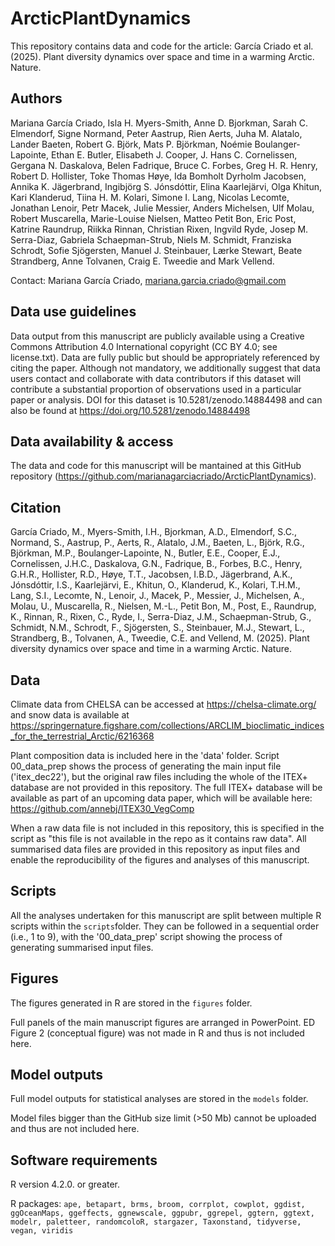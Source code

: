 # ArcticPlantDynamics
This repository contains data and code for the article: García Criado et al. (2025). Plant diversity dynamics over space and time in a warming Arctic. Nature.

## Authors
Mariana García Criado, Isla H. Myers-Smith, Anne D. Bjorkman, Sarah C. Elmendorf, Signe Normand, Peter Aastrup, Rien Aerts, Juha M. Alatalo, Lander Baeten, Robert G. Björk, Mats P. Björkman, Noémie Boulanger-Lapointe, Ethan E. Butler, Elisabeth J. Cooper, J. Hans C. Cornelissen, Gergana N. Daskalova, Belen Fadrique, Bruce C. Forbes, Greg H. R. Henry, Robert D. Hollister, Toke Thomas Høye, Ida Bomholt Dyrholm Jacobsen, Annika K. Jägerbrand, Ingibjörg S. Jónsdóttir, Elina Kaarlejärvi, Olga Khitun, Kari Klanderud, Tiina H. M. Kolari, Simone I. Lang, Nicolas Lecomte, Jonathan Lenoir, Petr Macek, Julie Messier, Anders Michelsen, Ulf Molau, Robert Muscarella, Marie-Louise Nielsen, Matteo Petit Bon, Eric Post, Katrine Raundrup, Riikka Rinnan, Christian Rixen, Ingvild Ryde, Josep M. Serra-Diaz, Gabriela Schaepman-Strub, Niels M. Schmidt, Franziska Schrodt, Sofie Sjögersten, Manuel J. Steinbauer, Lærke Stewart, Beate Strandberg, Anne Tolvanen, Craig E. Tweedie and Mark Vellend. 

Contact: Mariana García Criado, mariana.garcia.criado@gmail.com

## Data use guidelines
Data output from this manuscript are publicly available using a Creative Commons Attribution 4.0 International copyright (CC BY 4.0; see license.txt). Data are fully public but should be appropriately referenced by citing the paper. Although not mandatory, we additionally suggest that data users contact and collaborate with data contributors if this dataset will contribute a substantial proportion of observations used in a particular paper or analysis. DOI for this dataset is 10.5281/zenodo.14884498 and can also be found at https://doi.org/10.5281/zenodo.14884498

## Data availability & access
The data and code for this manuscript will be mantained at this GitHub repository (https://github.com/marianagarciacriado/ArcticPlantDynamics). 

## Citation
García Criado, M., Myers-Smith, I.H., Bjorkman, A.D., Elmendorf, S.C., Normand, S., Aastrup, P., Aerts, R., Alatalo, J.M., Baeten, L., Björk, R.G., Björkman, M.P., Boulanger-Lapointe, N., Butler, E.E., Cooper, E.J., Cornelissen, J.H.C., Daskalova, G.N., Fadrique, B., Forbes, B.C., Henry, G.H.R., Hollister, R.D., Høye, T.T., Jacobsen, I.B.D., Jägerbrand, A.K., Jónsdóttir, I.S., Kaarlejärvi, E., Khitun, O., Klanderud, K., Kolari, T.H.M., Lang, S.I., Lecomte, N., Lenoir, J., Macek, P., Messier, J., Michelsen, A., Molau, U., Muscarella, R., Nielsen, M.-L., Petit Bon, M., Post, E., Raundrup, K., Rinnan, R., Rixen, C., Ryde, I., Serra-Diaz, J.M., Schaepman-Strub, G., Schmidt, N.M., Schrodt, F., Sjögersten, S., Steinbauer, M.J., Stewart, L., Strandberg, B., Tolvanen, A., Tweedie, C.E. and Vellend, M. (2025). Plant diversity dynamics over space and time in a warming Arctic. Nature.

## Data
Climate data from CHELSA can be accessed at https://chelsa-climate.org/ and snow data is available at https://springernature.figshare.com/collections/ARCLIM_bioclimatic_indices_for_the_terrestrial_Arctic/6216368 

Plant composition data is included here in the 'data' folder. Script 00_data_prep shows the process of generating the main input file ('itex_dec22'), but the original raw files including the whole of the ITEX+ database are not provided in this repository. The full ITEX+ database will be available as part of an upcoming data paper, which will be available here: https://github.com/annebj/ITEX30_VegComp

When a raw data file is not included in this repository, this is specified in the script as "this file is not available in the repo as it contains raw data". All summarised data files are provided in this repository as input files and enable the reproducibility of the figures and analyses of this manuscript.

## Scripts
All the analyses undertaken for this manuscript are split between multiple R scripts within the `scripts`folder.
They can be followed in a sequential order (i.e., 1 to 9), with the '00_data_prep' script showing the process of generating summarised input files.

## Figures
The figures generated in R are stored in the `figures` folder.

Full panels of the main manuscript figures are arranged in PowerPoint. ED Figure 2 (conceptual figure) was not made in R and thus is not included here.

## Model outputs
Full model outputs for statistical analyses are stored in the `models` folder.

Model files bigger than the GitHub size limit (>50 Mb) cannot be uploaded and thus are not included here. 

## Software requirements
R version 4.2.0. or greater.

R packages: `ape, betapart, brms, broom, corrplot, cowplot, ggdist, ggOceanMaps, ggeffects, ggnewscale, ggpubr, ggrepel, ggtern, ggtext, modelr, paletteer, randomcoloR, stargazer, Taxonstand, tidyverse, vegan, viridis`
